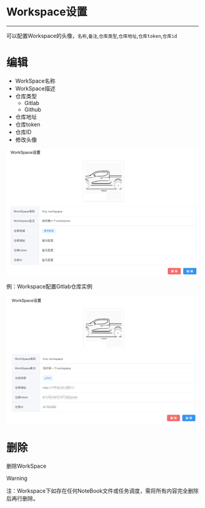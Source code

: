 # Workspace设置
---
可以配置Workspace的头像，`名称`,`备注`,`仓库类型`,`仓库地址`,`仓库token`,`仓库id`

# 编辑

* WorkSpace名称
* WorkSpace描述
* 仓库类型
  * Gitlab
  * Github
* 仓库地址
* 仓库token
* 仓库ID
* 修改头像

![图 2](../images/Workspace%E9%85%8D%E7%BD%AE%E4%BF%A1%E6%81%AF.png)  


例：Workspace配置Gitlab仓库实例

![图 1](../images/gitlab%E9%85%8D%E7%BD%AE.png)  


# 删除

删除WorkSpace

> [!Warning]
> 注：Workspace下如存在任何NoteBook文件或任务调度，需将所有内容完全删除后再行删除。















